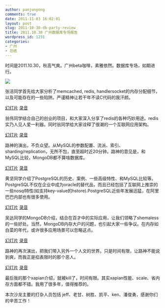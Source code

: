 ```yaml
---
author: panjunyong
comments: true
date: 2011-11-03 16:02:01
layout: post
slug: 2011-10-30-db-party-review
title: 2011.10.30 广州数据库专场报告
wordpress_id: 1231
categories:
- 广州
- 总结
---
```


时间是2011.10.30，秋高气爽。广州beta咖啡，素雅依然。数据库专场，如期进行。

[![](http://ww4.sinaimg.cn/bmiddle/62503f09jw1dmmhn1x6kvj.jpg)](http://techparty.yupoo.com/)

张洁同学首先给大家分析了memcached, redis, handlersocket的内存分配细节，以及可能存在的一些陷阱。严谨精神让若干年不读C代码的我汗颜。

[幻灯片](http://vdisk.weibo.com/s/_QGJ/1320299465) [录音](http://techparty.org/wp-content/uploads/2011/11/Gz20111030_01_ZhangJie_Memcached.mp3)

翁伟同学结合自己的创业的项目，和大家深入分享了redis的各种巧妙用途。redis实乃人见人爱一利器。同时翁同学给大家诠释了很潮的一个互联网应用架构。

[幻灯片](http://www.slideshare.net/Wuvist/redis-9949201) [录音](http://techparty.org/wp-content/uploads/2011/11/Gz20111030_02_WengWei_Redis.mp3)


路神的演出，不负众望。从MySQL的参数配置、流派、索引、sharding/replication，无所不包，直至超时近20分钟。路神的意见是，和MySQL比较，MongoDB都不算啥数据库。

[幻灯片](http://www.slideshare.net/Zoom.Quiet/111030-gztechpartymysql) [录音](http://techparty.org/wp-content/uploads/2011/11/Gz20111030_03_LuShen_MySQL.mp3)

黄坚同学介绍了PostgreSQL的历史、案例、一些高级特性、和MySQL比较等。PostgreSQL不仅在企业中成为oracle的替代品，而且已经包括了互联网上推崇的一些nosql特性(如支持key-value的hstore).PostgreSQL近些年发展迅猛，在阿里巴巴内部也有很多使用。

[幻灯片](http://vdisk.weibo.com/s/_QDv/1320299508) [录音](http://techparty.org/wp-content/uploads/2011/11/Gz20111030_04_WangJian_PostgreSQL.mp3)

吴达同学的MongoDB介绍，结合在百才中的实际应用，让我们领略了shemaless的一些好处。当然，MongoDB内存大户的问题，也引起大家一些争议。在内存如白菜的年代，或许很多应用场景可以忽略这点。

[幻灯片](http://www.slideshare.net/wuda0112/mongo-db-9953962) [录音](http://techparty.org/wp-content/uploads/2011/11/Gz20111030_05_WuDa_MongoDB.mp3)

路神的再次演出，把我们带入另外一个人文的世界。只是时间有限，让路神不能说到爽，而我正是掐表限时的那个恶人。

[幻灯片](http://www.slideshare.net/Zoom.Quiet/111030-gztechpartysophia) [录音](http://techparty.org/wp-content/uploads/2011/11/Gz20111030_06_LuShen_Rujia.mp3)

最后我的那个xapian介绍，就被kill了，时间有限。其实xapian性能、scale、省内存方面都不错。我用了很多年，值得推荐的。

本次沙龙主要的打杂人员包括 jeff、老甘、树胜、凯平、ken、潘俊勇，感谢你们的辛苦工作！

